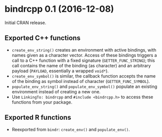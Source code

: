 # bindrcpp 0.1 (2016-12-08)

Initial CRAN release.

## Exported C++ functions

- `create_env_string()` creates an environment with active bindings, with names given as a character vector.  Access of these bindings triggers a call to a C++ function with a fixed signature (`GETTER_FUNC_STRING`); this call contains the name of the binding (as character) and an arbitrary payload (`PAYLOAD`, essentially a wrapped `void*`).
- `create_env_symbol()` is similar, the callback function accepts the name of the binding as symbol instead of
  character (`GETTER_FUNC_SYMBOL`).
- `populate_env_string()` and `populate_env_symbol()` populate an existing environment instead of creating a new one.
- Use `LinkingTo: bindrcpp` and `#include <bindrcpp.h>` to access these functions from your package.

## Exported R functions

- Reexported from `bindr`: `create_env()` and `populate_env()`.
